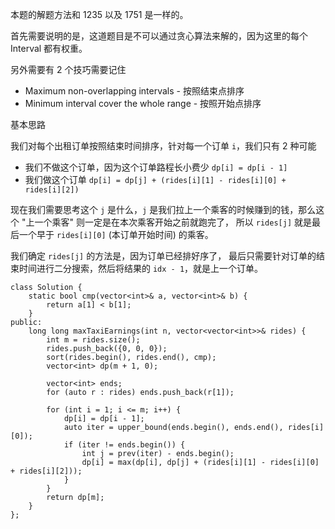 本题的解题方法和 1235 以及 1751 是一样的。

首先需要说明的是，这道题目是不可以通过贪心算法来解的，因为这里的每个 Interval 都有权重。

另外需要有 2 个技巧需要记住
- Maximum non-overlapping intervals - 按照结束点排序
- Minimum interval cover the whole range - 按照开始点排序 

基本思路

我们对每个出租订单按照结束时间排序，针对每一个订单 `i`，我们只有 2 种可能
- 我们不做这个订单，因为这个订单路程长小费少 `dp[i] = dp[i - 1]`
- 我们做这个订单 `dp[i] = dp[j] + (rides[i][1] - rides[i][0] + rides[i][2])`

现在我们需要思考这个 `j` 是什么，`j` 是我们拉上一个乘客的时候赚到的钱，那么这个 "上一个乘客" 则一定是在本次乘客开始之前就跑完了，
所以 `rides[j]` 就是最后一个早于 `rides[i][0]` (本订单开始时间) 的乘客。

我们确定 `rides[j]` 的方法是，因为订单已经排好序了，
最后只需要针对订单的结束时间进行二分搜索，然后将结果的 `idx - 1`，就是上一个订单。

```
class Solution {
    static bool cmp(vector<int>& a, vector<int>& b) {
        return a[1] < b[1];
    }
public:
    long long maxTaxiEarnings(int n, vector<vector<int>>& rides) {
        int m = rides.size();
        rides.push_back({0, 0, 0});
        sort(rides.begin(), rides.end(), cmp);
        vector<int> dp(m + 1, 0);
        
        vector<int> ends;
        for (auto r : rides) ends.push_back(r[1]);

        for (int i = 1; i <= m; i++) {
            dp[i] = dp[i - 1];
            auto iter = upper_bound(ends.begin(), ends.end(), rides[i][0]);
            if (iter != ends.begin()) {
                int j = prev(iter) - ends.begin();
                dp[i] = max(dp[i], dp[j] + (rides[i][1] - rides[i][0] + rides[i][2])); 
            }
        }
        return dp[m];
    }
};
```